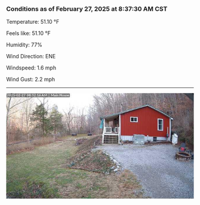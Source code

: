 ### Conditions as of February 27, 2025 at 8:37:30 AM CST 

Temperature: 51.10 &deg;F

Feels like: 51.10 &deg;F

Humidity: 77%

Wind Direction: ENE

Windspeed: 1.6 mph

Wind Gust: 2.2 mph

---

<img src="./images/latest.jpeg"/>

